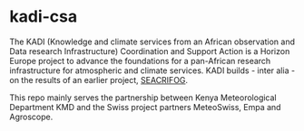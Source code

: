 # kadi-csa
The KADI (Knowledge and climate services from an African observation and Data research Infrastructure) Coordination and Support Action is a Horizon Europe project to advance the foundations for a pan-African research infrastructure for atmospheric and climate services. KADI builds - inter alia - on the results of an earlier project, [SEACRIFOG](https://www.seacrifog.eu/).

This repo mainly serves the partnership between Kenya Meteorological Department KMD and the Swiss project partners MeteoSwiss, Empa and Agroscope.


